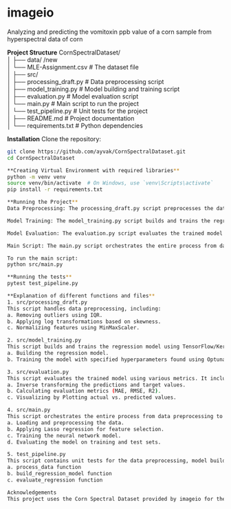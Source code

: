 # imageio
Analyzing and predicting the vomitoxin ppb value of a corn sample from hyperspectral data of corn

**Project Structure**
CornSpectralDataset/   
│ ├── data/ /new  
│ └── MLE-Assignment.csv # The dataset file   
│ ├── src/   
│ ├── processing_draft.py # Data preprocessing script   
│ ├── model_training.py # Model building and training script   
│ ├── evaluation.py # Model evaluation script   
│ └── main.py # Main script to run the project    
│ └── test_pipeline.py # Unit tests for the project   
│ ├── README.md # Project documentation   
│ └── requirements.txt # Python dependencies  

**Installation**
 Clone the repository:
   ```sh
   git clone https://github.com/ayvak/CornSpectralDataset.git
   cd CornSpectralDataset

**Creating Virtual Environment with required libraries**
python -m venv venv
source venv/bin/activate  # On Windows, use `venv\Scripts\activate`
pip install -r requirements.txt

**Running the Project**
Data Preprocessing: The processing_draft.py script preprocesses the data by removing outliers, applying log transformations, and normalizing the features.

Model Training: The model_training.py script builds and trains the regression model.

Model Evaluation: The evaluation.py script evaluates the trained model using various metrics.

Main Script: The main.py script orchestrates the entire process from data preprocessing to model evaluation.

To run the main script:
python src/main.py

**Running the tests**
pytest test_pipeline.py

**Explanation of different functions and files**
1. src/processing_draft.py
This script handles data preprocessing, including:
a. Removing outliers using IQR.
b. Applying log transformations based on skewness.
c. Normalizing features using MinMaxScaler.

2. src/model_training.py
This script builds and trains the regression model using TensorFlow/Keras. It includes functions for:
a. Building the regression model.
b. Training the model with specified hyperparameters found using Optuna.

3. src/evaluation.py
This script evaluates the trained model using various metrics. It includes functions for:
a. Inverse transforming the predictions and target values.
b. Calculating evaluation metrics (MAE, RMSE, R2).
c. Visualizing by Plotting actual vs. predicted values.

4. src/main.py
This script orchestrates the entire process from data preprocessing to model evaluation. It includes:
a. Loading and preprocessing the data.
b. Applying Lasso regression for feature selection.
c. Training the neural network model.
d. Evaluating the model on training and test sets.

5. test_pipeline.py
This script contains unit tests for the data preprocessing, model building, and evaluation functions. It includes tests for:
a. process_data function
b. build_regression_model function
c. evaluate_regression function

Acknowledgements
This project uses the Corn Spectral Dataset provided by imageio for their recruitment process.


